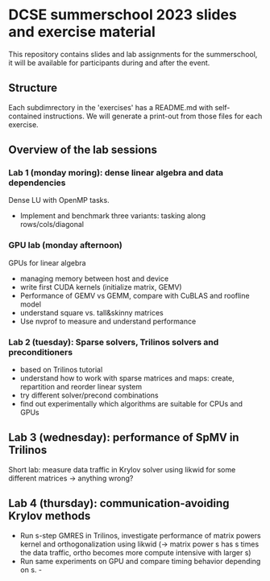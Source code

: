# DCSE summerschool 2023 slides and exercise material

This repository contains slides and lab assignments for the summerschool,
it will be available for participants during and after the event.

## Structure

Each subdimrectory in the 'exercises' has a README.md with self-contained instructions.
We will generate a print-out from those files for each exercise.

## Overview of the lab sessions

### Lab 1 (monday moring): dense linear algebra and data dependencies

Dense LU with OpenMP tasks.

- Implement and benchmark three variants: tasking along rows/cols/diagonal

### GPU lab (monday afternoon)

GPUs for linear algebra

- managing memory between host and device
- write first CUDA kernels (initialize matrix, GEMV)
- Performance of GEMV vs GEMM, compare with CuBLAS and roofline model 
- understand square vs. tall&skinny matrices
- Use nvprof to measure and understand performance

### Lab 2 (tuesday): Sparse solvers, Trilinos solvers and preconditioners

- based on Trilinos tutorial
- understand how to work with sparse matrices and maps: create, repartition and reorder linear system
- try different solver/precond combinations
- find out experimentally which algorithms are suitable for CPUs and GPUs

## Lab 3 (wednesday): performance of SpMV in Trilinos

Short lab: measure data traffic in Krylov solver using likwid
for some different matrices -> anything wrong?

## Lab 4 (thursday): communication-avoiding Krylov methods

- Run s-step GMRES in Trilinos, investigate performance of matrix powers kernel and orthogonalization
  using likwid (-> matrix power s has s times the data traffic, ortho becomes more compute intensive with larger s)
- Run same experiments on GPU and compare timing behavior depending on s.
        -

